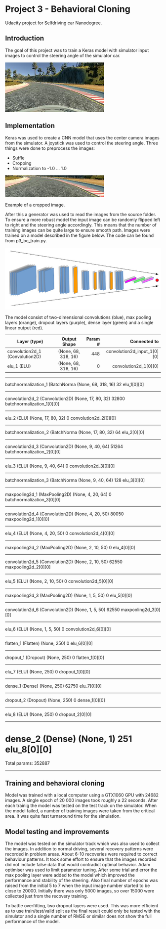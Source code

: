 # Project 3 - Behavioral Cloning

Udacity project for Selfdriving car Nanodegree.

## Introduction

The goal of this project was to train a Keras model with simulator input images to control the steering angle of the simulator car.

![alt text](https://github.com/jounihuo/P3-BehavioralCloning/blob/master/center_2016.jpg "Example image")

## Implementation

Keras was used to create a CNN model that uses the center camera images from the simulator. A joystick was used to control the steering angle. Three things were done to preprocess the images:
- Suffle
- Cropping
- Normalization to -1.0 ... 1.0

![alt text](https://github.com/jounihuo/P3-BehavioralCloning/blob/master/cropped_example_2016.jpg "Cropped image")

Example of a cropped image.

After this a generator was used to read the images from the source folder. To ensure a more robust model the input image can be randomly flipped left to right and the steering angle accordingly. This means that the number of training images can be quite large to ensure smooth path. Images were trained on a model described in the figure below. The code can be found from p3_bc_train.py.

![alt text](https://github.com/jounihuo/P3-BehavioralCloning/blob/master/nn.jpg "Model")

The model consist of two-dimensional convolutions (blue), max pooling layers (orange), dropout layers (purple), dense layer (green) and a single linear output (red).



Layer (type)    |   Output Shape      |    Param #  |   Connected to |                    
| ------------- |:-------------------:| -----------:|    -----------:|
convolution2d_1 (Convolution2D) | (None, 68, 318, 16)  | 448   |      convolution2d_input_1[0][0]  |    
elu_1 (ELU)                     | (None, 68, 318, 16)  | 0     |      convolution2d_1[0][0]         |   
____________________________________________________________________________________________________
batchnormalization_1 (BatchNorma (None, 68, 318, 16)   32          elu_1[0][0]                      
____________________________________________________________________________________________________
convolution2d_2 (Convolution2D)  (None, 17, 80, 32)    32800       batchnormalization_1[0][0]       
____________________________________________________________________________________________________
elu_2 (ELU)                      (None, 17, 80, 32)    0           convolution2d_2[0][0]            
____________________________________________________________________________________________________
batchnormalization_2 (BatchNorma (None, 17, 80, 32)    64          elu_2[0][0]                      
____________________________________________________________________________________________________
convolution2d_3 (Convolution2D)  (None, 9, 40, 64)     51264       batchnormalization_2[0][0]       
____________________________________________________________________________________________________
elu_3 (ELU)                      (None, 9, 40, 64)     0           convolution2d_3[0][0]            
____________________________________________________________________________________________________
batchnormalization_3 (BatchNorma (None, 9, 40, 64)     128         elu_3[0][0]                      
____________________________________________________________________________________________________
maxpooling2d_1 (MaxPooling2D)    (None, 4, 20, 64)     0           batchnormalization_3[0][0]       
____________________________________________________________________________________________________
convolution2d_4 (Convolution2D)  (None, 4, 20, 50)     80050       maxpooling2d_1[0][0]             
____________________________________________________________________________________________________
elu_4 (ELU)                      (None, 4, 20, 50)     0           convolution2d_4[0][0]            
____________________________________________________________________________________________________
maxpooling2d_2 (MaxPooling2D)    (None, 2, 10, 50)     0           elu_4[0][0]                      
____________________________________________________________________________________________________
convolution2d_5 (Convolution2D)  (None, 2, 10, 50)     62550       maxpooling2d_2[0][0]             
____________________________________________________________________________________________________
elu_5 (ELU)                      (None, 2, 10, 50)     0           convolution2d_5[0][0]            
____________________________________________________________________________________________________
maxpooling2d_3 (MaxPooling2D)    (None, 1, 5, 50)      0           elu_5[0][0]                      
____________________________________________________________________________________________________
convolution2d_6 (Convolution2D)  (None, 1, 5, 50)      62550       maxpooling2d_3[0][0]             
____________________________________________________________________________________________________
elu_6 (ELU)                      (None, 1, 5, 50)      0           convolution2d_6[0][0]            
____________________________________________________________________________________________________
flatten_1 (Flatten)              (None, 250)           0           elu_6[0][0]                      
____________________________________________________________________________________________________
dropout_1 (Dropout)              (None, 250)           0           flatten_1[0][0]                  
____________________________________________________________________________________________________
elu_7 (ELU)                      (None, 250)           0           dropout_1[0][0]                  
____________________________________________________________________________________________________
dense_1 (Dense)                  (None, 250)           62750       elu_7[0][0]                      
____________________________________________________________________________________________________
dropout_2 (Dropout)              (None, 250)           0           dense_1[0][0]                    
____________________________________________________________________________________________________
elu_8 (ELU)                      (None, 250)           0           dropout_2[0][0]                  
____________________________________________________________________________________________________
dense_2 (Dense)                  (None, 1)             251         elu_8[0][0]                      
====================================================================================================
Total params: 352887
____________________________________________________________________________________________________



## Training and behavioral cloning

Model was trained with a local computer using a GTX1060 GPU with 24682 images. A single epoch of 20 000 images took roughly a 22 seconds. After each trainig the model was tested on the test track on the simulator. When the model failed, a number of training images were taken from the critical area. It was quite fast turnaround time for the simulation.

## Model testing and improvements

The model was tested on the simulator track which was also used to collect the images. In addition to normal driving, several recovery patterns were recorded in problem areas. About 6-10 recoveries were required to correct behaviour patterns. It took some effort to ensure that the images recorded did not include false data that would contradict optimal behavior. Adam optimiser was used to limit parameter tuning. After some trial and error the max pooling layer were added to the model which improved the performance and stability of the steering. Also final number of epochs was raised from the initial 5 to 7 when the input image number started to be close to 20000. Initially there was only 5000 images, so over 15000 were collected just from the recovery training.

To battle overfitting, two dropout layers were used. This was more efficient as to use train/test/valid split as the final result could only be tested with the simulator and a single number of RMSE or similar does not show the full performance of the model.


